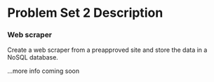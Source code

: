 # Problem Set 2 Description

### Web scraper

Create a web scraper from a preapproved site and store the data in a NoSQL database.


...more info coming soon
